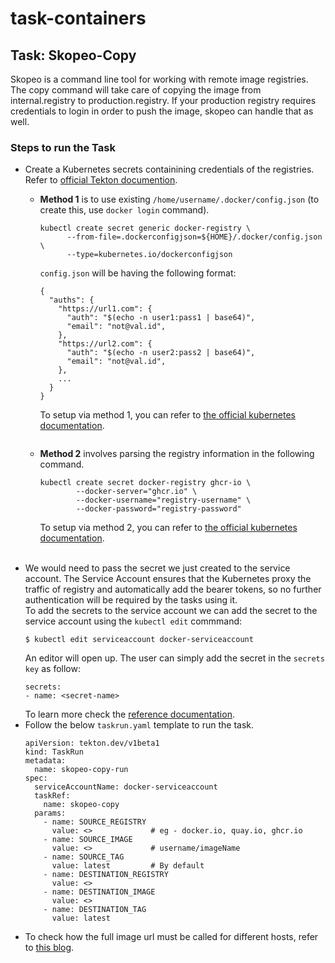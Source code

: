 # task-containers

## Task: Skopeo-Copy

Skopeo is a command line tool for working with remote image registries. 
The copy command will take care of copying the image from internal.registry to production.registry. If your production registry requires credentials to login in order to push the image, skopeo can handle that as well.

### Steps to run the Task
- Create a Kubernetes secrets containining credentials of the registries. Refer to [official Tekton documention](https://tekton.dev/docs/pipelines/auth/#configuring-docker-authentication-for-docker).
    - <b>Method 1</b>  is to use existing `/home/username/.docker/config.json` (to create this, use `docker login` command). 
      ```
      kubectl create secret generic docker-registry \
            --from-file=.dockerconfigjson=${HOME}/.docker/config.json \
            --type=kubernetes.io/dockerconfigjson
      ```
      `config.json` will be having the following format:
      ```
      {
        "auths": {
          "https://url1.com": {
            "auth": "$(echo -n user1:pass1 | base64)",
            "email": "not@val.id",
          },
          "https://url2.com": {
            "auth": "$(echo -n user2:pass2 | base64)",
            "email": "not@val.id",
          },
          ...
        }
      }
      ```
      To setup via method 1, you can refer to [the official kubernetes documentation](https://kubernetes.io/docs/tasks/configure-pod-container/pull-image-private-registry/#log-in-to-docker-hub). 
      ```
    - <b>Method 2</b> involves parsing the registry information in the following command.
      ```
      kubectl create secret docker-registry ghcr-io \
              --docker-server="ghcr.io" \
              --docker-username="registry-username" \
              --docker-password="registry-password"
      ```
      To setup via method 2, you can refer to [the official kubernetes documentation](https://kubernetes.io/docs/tasks/configure-pod-container/pull-image-private-registry/#log-in-to-docker-hub).  

      <br />
- We would need to pass the secret we just created to the service account. The Service Account ensures that the Kubernetes proxy the traffic of registry and automatically add the bearer tokens, so no further authentication will be required by the tasks using it. <br /> 
To add the secrets to the service account we can add the secret to the service account using the `kubectl edit` commmand:<br />
  ```
  $ kubectl edit serviceaccount docker-serviceaccount
  ```
  An editor will open up. The user can simply add the secret in the `secrets key` as follow:
  ```
  secrets:
  - name: <secret-name>
  ```
  To learn more check the [reference documentation](https://jamesdefabia.github.io/docs/user-guide/kubectl/kubectl_edit/).
- Follow the below `taskrun.yaml` template to run the task. 
  ```
  apiVersion: tekton.dev/v1beta1
  kind: TaskRun
  metadata:
    name: skopeo-copy-run
  spec:
    serviceAccountName: docker-serviceaccount
    taskRef:
      name: skopeo-copy
    params:
      - name: SOURCE_REGISTRY
        value: <>             # eg - docker.io, quay.io, ghcr.io
      - name: SOURCE_IMAGE
        value: <>             # username/imageName
      - name: SOURCE_TAG
        value: latest         # By default
      - name: DESTINATION_REGISTRY
        value: <>
      - name: DESTINATION_IMAGE
        value: <>
      - name: DESTINATION_TAG
        value: latest
  ```
- To check how the full image url must be called for different hosts, refer to [this blog](https://www.redhat.com/en/blog/be-careful-when-pulling-images-short-name).
